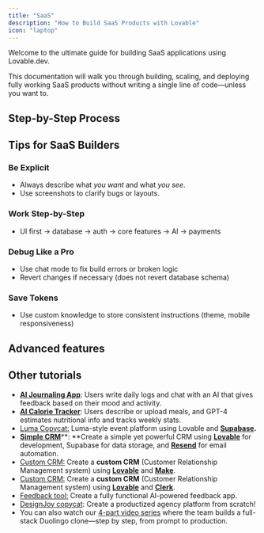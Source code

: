 ```yaml
---
title: "SaaS"
description: "How to Build SaaS Products with Lovable"
icon: "laptop"
---
```


Welcome to the ultimate guide for building SaaS applications using Lovable.dev.

This documentation will walk you through building, scaling, and deploying fully working SaaS products without writing a single line of code—unless you want to.

## Step-by-Step Process

  
  </Step>
  
  
  </Step>
  
  
  </Step>
  
  
</Steps>

## Tips for SaaS Builders

### Be Explicit

- Always describe what _you want_ and what _you see_.
- Use screenshots to clarify bugs or layouts.

### Work Step-by-Step

- UI first → database → auth → core features → AI → payments

### Debug Like a Pro

- Use chat mode to fix build errors or broken logic
- Revert changes if necessary (does not revert database schema)

### Save Tokens

- Use custom knowledge to store consistent instructions (theme, mobile responsiveness)

## Advanced features

  
  
  
  
  
</AccordionGroup>

## Other tutorials

- [**AI Journaling App**](https://www.youtube.com/watch?v=gqsZGxuymTk&ab_channel=Lovable): Users write daily logs and chat with an AI that gives feedback based on their mood and activity.
- [**AI Calorie Tracker**](https://www.youtube.com/watch?v=c0zhLzcVJRI&ab_channel=Lovable): Users describe or upload meals, and GPT-4 estimates nutritional info and tracks weekly stats.
- [Luma Copycat:](https://www.youtube.com/watch?v=-sSOyO0FiPE) Luma-style event platform using Lovable and [**Supabase**](https://docs.lovable.dev/integrations/supabase)**.**
- [**Simple CRM**](https://www.youtube.com/watch?v=5ZL744_Wxjo)\*\*: \*\*Create a simple yet powerful CRM using [**Lovable**](https://docs.lovable.dev/lovable-f9060f1e/lovable-f9060f1e/editor/main#build-a-simple-crm-with-resend) for development, Supabase for data storage, and [**Resend**](https://docs.lovable.dev/integrations/resend) for email automation.
- [Custom CRM:](https://www.youtube.com/watch?v=zv4vcR7VCAk) Create a **custom CRM** (Customer Relationship Management system) using [**Lovable**](https://docs.lovable.dev/lovable-f9060f1e/lovable-f9060f1e/editor/main#how-to-build-a-custom-crm-with-lovable-and-make) and [**Make**](https://docs.lovable.dev/integrations/make).
- [Custom CRM:](https://www.youtube.com/watch?v=tyAsNwu_xCI) Create a **custom CRM** (Customer Relationship Management system) using [**Lovable**](https://docs.lovable.dev/lovable-f9060f1e/lovable-f9060f1e/editor/main#clerk-authentication-custom-domains-and-waitlists) and [**Clerk**](https://docs.lovable.dev/integrations/clerk).
- [Feedback tool:](https://www.youtube.com/watch?v=tYDqBMilHkM) Create a fully functional AI-powered feedback app.
- [DesignJoy copycat](https://www.youtube.com/watch?v=eZsbfEA-_oI&ab_channel=Lovable): Create a productized agency platform from scratch\!
- You can also watch our [4-part video series](https://www.youtube.com/playlist?list=PLbVHz4urQBZkfZhwt8rL5PCoU4nyjK0OF) where the team builds a full-stack Duolingo clone—step by step, from prompt to production.